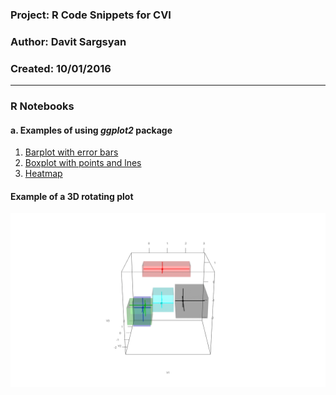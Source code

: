 ### Project: R Code Snippets for CVI 
### Author: Davit Sargsyan  
### Created: 10/01/2016 

---

### R Notebooks
#### a. Examples of using *ggplot2* package
1. [Barplot with error bars](http://htmlpreview.github.com/?https://github.com/sargdavid/snippets.cvi/blob/master/rnotebook/ggplot_boxplot_points_lines.nb.html)    
2. [Boxplot with points and lnes](http://htmlpreview.github.com/?https://github.com/sargdavid/snippets.cvi/blob/master/rnotebook/ggplot_boxplot_points_lines.nb.html)    
3. [Heatmap](http://htmlpreview.github.com/?https://github.com/sargdavid/snippets.cvi/blob/master/rnotebook/ggplot_heatmap.nb.html)    

#### Example of a 3D rotating plot
![Alt text](media/movie1.gif?raw=true "Title")